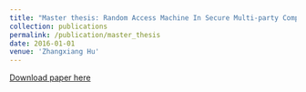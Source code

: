 ```yaml
---
title: "Master thesis: Random Access Machine In Secure Multi-party Computatino"
collection: publications
permalink: /publication/master_thesis
date: 2016-01-01
venue: 'Zhangxiang Hu'
---
```


[Download paper here](http://zhangxianghu.github.io/files/master_thesis.pdf)